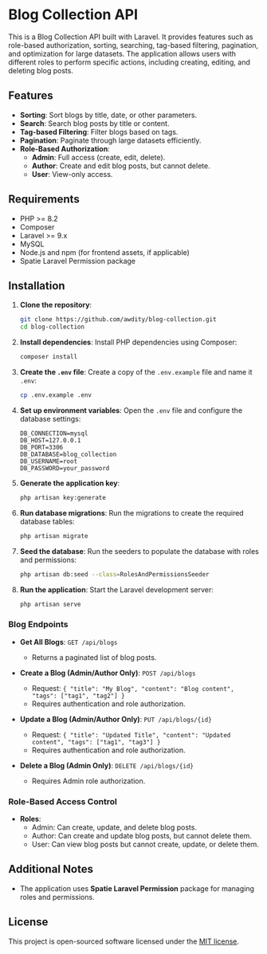 
# Blog Collection API

This is a Blog Collection API built with Laravel. It provides features such as role-based authorization, sorting, searching, tag-based filtering, pagination, and optimization for large datasets. The application allows users with different roles to perform specific actions, including creating, editing, and deleting blog posts.

## Features

- **Sorting**: Sort blogs by title, date, or other parameters.
- **Search**: Search blog posts by title or content.
- **Tag-based Filtering**: Filter blogs based on tags.
- **Pagination**: Paginate through large datasets efficiently.
- **Role-Based Authorization**: 
  - **Admin**: Full access (create, edit, delete).
  - **Author**: Create and edit blog posts, but cannot delete.
  - **User**: View-only access.

## Requirements

- PHP >= 8.2
- Composer
- Laravel >= 9.x
- MySQL
- Node.js and npm (for frontend assets, if applicable)
- Spatie Laravel Permission package

## Installation

1. **Clone the repository**:
   ```bash
   git clone https://github.com/awdity/blog-collection.git
   cd blog-collection
   ```

2. **Install dependencies**:
   Install PHP dependencies using Composer:
   ```bash
   composer install
   ```

3. **Create the `.env` file**:
   Create a copy of the `.env.example` file and name it `.env`:
   ```bash
   cp .env.example .env
   ```

4. **Set up environment variables**:
   Open the `.env` file and configure the database settings:
   ```env
   DB_CONNECTION=mysql
   DB_HOST=127.0.0.1
   DB_PORT=3306
   DB_DATABASE=blog_collection
   DB_USERNAME=root
   DB_PASSWORD=your_password
   ```

5. **Generate the application key**:
   ```bash
   php artisan key:generate
   ```

6. **Run database migrations**:
   Run the migrations to create the required database tables:
   ```bash
   php artisan migrate
   ```

7. **Seed the database**:
   Run the seeders to populate the database with roles and permissions:
   ```bash
   php artisan db:seed --class=RolesAndPermissionsSeeder
   ```

8. **Run the application**:
   Start the Laravel development server:
   ```bash
   php artisan serve
   ```
   
### Blog Endpoints

- **Get All Blogs**: `GET /api/blogs`
  - Returns a paginated list of blog posts.
  
- **Create a Blog (Admin/Author Only)**: `POST /api/blogs`
  - Request: `{ "title": "My Blog", "content": "Blog content", "tags": ["tag1", "tag2"] }`
  - Requires authentication and role authorization.
  
- **Update a Blog (Admin/Author Only)**: `PUT /api/blogs/{id}`
  - Request: `{ "title": "Updated Title", "content": "Updated content", "tags": ["tag1", "tag3"] }`
  - Requires authentication and role authorization.
  
- **Delete a Blog (Admin Only)**: `DELETE /api/blogs/{id}`
  - Requires Admin role authorization.

### Role-Based Access Control

- **Roles**:
  - Admin: Can create, update, and delete blog posts.
  - Author: Can create and update blog posts, but cannot delete them.
  - User: Can view blog posts but cannot create, update, or delete them.

## Additional Notes

- The application uses **Spatie Laravel Permission** package for managing roles and permissions.

## License

This project is open-sourced software licensed under the [MIT license](https://opensource.org/licenses/MIT).
